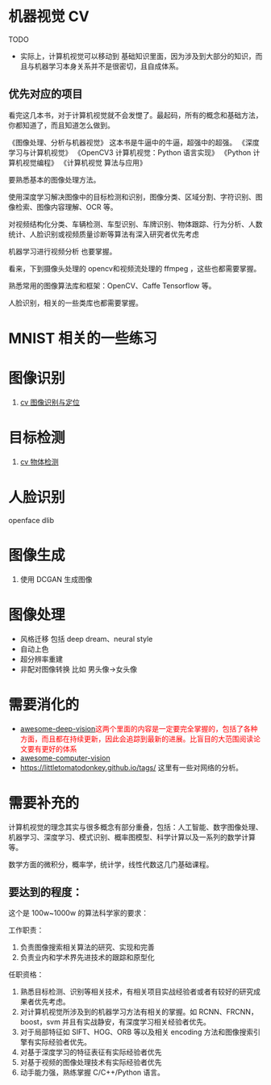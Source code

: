 # 机器视觉 CV



TODO

- 实际上，计算机视觉可以移动到 基础知识里面，因为涉及到大部分的知识，而且与机器学习本身关系并不是很密切，且自成体系。




## 优先对应的项目

看完这几本书，对于计算机视觉就不会发憷了。最起码，所有的概念和基础方法，你都知道了，而且知道怎么做到。

《图像处理、分析与机器视觉》 这本书是牛逼中的牛逼，超强中的超强。
《深度学习与计算机视觉》
《OpenCV3 计算机视觉：Python 语言实现》
《Python 计算机视觉编程》
《计算机视觉 算法与应用》


要熟悉基本的图像处理方法。

使用深度学习解决图像中的目标检测和识别，图像分类、区域分割、字符识别、图像检索、图像内容理解、OCR 等。

对视频结构化分类、车辆检测、车型识别、车牌识别、物体跟踪、行为分析、人数统计、人脸识别或视频质量诊断等算法有深入研究者优先考虑

机器学习进行视频分析 也要掌握。

看来，下到摄像头处理的 opencv和视频流处理的 ffmpeg ，这些也都需要掌握。

熟悉常用的图像算法库和框架：OpenCV、Caffe Tensorflow 等。

人脸识别，相关的一些类库也都需要掌握。

# MNIST 相关的一些练习





# 图像识别

1. [cv 图像识别与定位](http://106.15.37.116/2018/04/03/cv-image-recognition-and-location/)



# 目标检测



1. [cv 物体检测](http://106.15.37.116/2018/04/02/cv-object-detection/)



# 人脸识别

openface
dlib



# 图像生成

1. 使用 DCGAN 生成图像







# 图像处理

- 风格迁移 包括 deep dream、neural style
- 自动上色
- 超分辨率重建
- 非配对图像转换 比如 男头像->女头像




# 需要消化的

- [awesome-deep-vision](https://github.com/kjw0612/awesome-deep-vision)<span style="color:red;">这两个里面的内容是一定要完全掌握的，包括了各种方面，而且都在持续更新，因此会追踪到最新的进展。比盲目的大范围阅读论文要有更好的体系</span>
- [awesome-computer-vision](https://github.com/jbhuang0604/awesome-computer-vision)
- https://littletomatodonkey.github.io/tags/ 这里有一些对网络的分析。




# 需要补充的







计算机视觉的理念其实与很多概念有部分重叠，包括：人工智能、数字图像处理、机器学习、深度学习、模式识别、概率图模型、科学计算以及一系列的数学计算等。

数学方面的微积分，概率学，统计学，线性代数这几门基础课程。


## 要达到的程度：

这个是 100w~1000w 的算法科学家的要求：

工作职责：

1. 负责图像搜索相关算法的研究、实现和完善
2. 负责业内和学术界先进技术的跟踪和原型化

任职资格：

1. 熟悉目标检测、识别等相关技术，有相关项目实战经验者或者有较好的研究成果者优先考虑。
2. 对计算机视觉所涉及到的机器学习方法有相关的掌握。如 RCNN、FRCNN，boost，svm 并且有实战静安，有深度学习相关经验者优先。
3. 对于局部特征如 SIFT、HOG、ORB 等以及相关 encoding 方法和图像搜索引擎有实际经验者优先。
4. 对基于深度学习的特征表征有实际经验者优先
5. 对基于视频的图像处理技术有实际经验者优先
6. 动手能力强，熟练掌握 C/C++/Python 语言。
